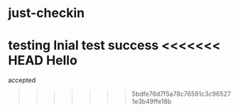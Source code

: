 # just-checkin
testing
Inial test success
<<<<<<< HEAD
Hello
=======
accepted
>>>>>>> 5bdfe76d7f5a78c76591c3c965271e3b49ffe18b
